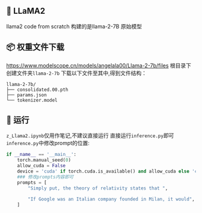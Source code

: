 ## 🦙 LLaMA2
llama2 code from scratch
构建的是llama-2-7B 原始模型

## 📦️ 权重文件下载
https://www.modelscope.cn/models/angelala00/Llama-2-7b/files
根目录下创建文件夹`llama-2-7b`
下载以下文件至其中,得到文件结构：

```
llama-2-7b/
├── consolidated.00.pth
├── params.json
└── tokenizer.model
```

## 🤗 运行
`z_Llama2.ipynb`仅用作笔记,不建议直接运行
直接运行`inference.py`即可
`inference.py`中修改prompt的位置:

```python
if __name__ == '__main__':  
    torch.manual_seed(0)
    allow_cuda = False
    device = 'cuda' if torch.cuda.is_available() and allow_cuda else 'cpu'
    ### 修改prompts内容即可
    prompts = [
        "Simply put, the theory of relativity states that ",
        
        "If Google was an Italian company founded in Milan, it would",
    ]
```
